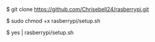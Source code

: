 $ git clone https://github.com/Chrisebell24/rasberrypi.git

$ sudo chmod +x rasberrypi/setup.sh

$ yes | rasberrypi/setup.sh
